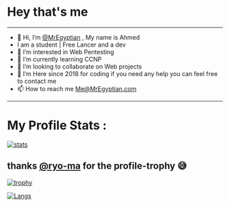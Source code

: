 # Hey that's me 
---
- 👋 Hi, I’m [@MrEgyptian](https://github.com/MrEgyptian)  , My name is Ahmed 
- I am a student | Free Lancer and a dev
- 👀 I’m interested in Web Pentesting
- 🌱 I’m currently learning CCNP
- 💞️ I’m looking to collaborate on Web projects 
- 🌱 I’m Here since 2018 for coding if you need any help you can feel free to contact me
- 📫 How to reach me Me@MrEgyptian.com
-------------------
# My Profile Stats :

[![stats](https://github-readme-stats.vercel.app/api?username=MrEgyptian&count_private=true&include_all_commits=true)](https://github.com/ryo-ma/github-profile-trophy)
<!--
[![Langs](https://github-readme-stats.vercel.app/api/top-langs/?username=MrEgyptian&layout=compact)](https://github.com/ryo-ma/github-profile-trophy)
-->
thanks [@ryo-ma](https://github.com/ryo-ma) for the profile-trophy 😅
---
[![trophy](https://github-profile-trophy.vercel.app/?username=mregyptian&count_private=true&include_all_commits=true&theme=dracula)](https://github.com/ryo-ma/github-profile-trophy)

[![Langs](https://github-readme-stats.vercel.app/api/top-langs/?username=MrEgyptian&layout=compact)](https://github.com/ryo-ma/github-profile-trophy)
<!---
MrEgyptian/MrEgyptian is a ✨ special ✨ repository because its `README.md` (this file) appears on your GitHub profile.
You can click the Preview link to take a look at your changes.
--->
